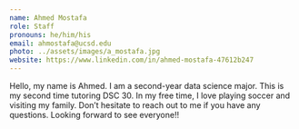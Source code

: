 ```yaml
---
name: Ahmed Mostafa
role: Staff
pronouns: he/him/his
email: ahmostafa@ucsd.edu
photo: ../assets/images/a_mostafa.jpg
website: https://www.linkedin.com/in/ahmed-mostafa-47612b247
---
```

Hello, my name is Ahmed. I am a second-year data science major. This is my second time tutoring DSC 30. In my free time, I love playing soccer and visiting my family. Don’t hesitate to reach out to me if you have any questions. Looking forward to see everyone!!
